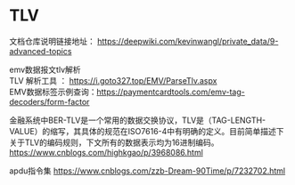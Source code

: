# TLV
文档仓库说明链接地址：
https://deepwiki.com/kevinwangl/private_data/9-advanced-topics

emv数据报文tlv解析</br>
TLV 解析工具 ： https://i.goto327.top/EMV/ParseTlv.aspx </br> 
EMV数据标签示例查询：https://paymentcardtools.com/emv-tag-decoders/form-factor </br>


金融系统中BER-TLV是一个常用的数据交换协议，TLV是（TAG-LENGTH-VALUE）的缩写，其具体的规范在ISO7616-4中有明确的定义。目前简单描述下关于TLV的编码规则，下文所有的数据表示均为16进制编码。
https://www.cnblogs.com/highkgao/p/3968086.html

apdu指令集
https://www.cnblogs.com/zzb-Dream-90Time/p/7232702.html



